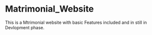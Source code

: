 # Matrimonial_Website

This is a Mtrimonial website with basic Features included and in still in Devlopment phase.
